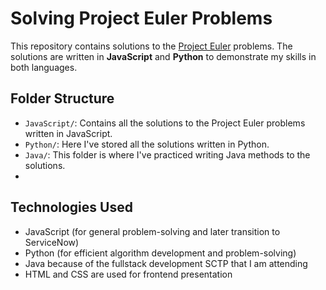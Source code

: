 # Solving Project Euler Problems

This repository contains solutions to the [Project Euler](https://projecteuler.net/) problems.
The solutions are written in **JavaScript** and **Python** to demonstrate my skills in both languages.

## Folder Structure

- `JavaScript/`: Contains all the solutions to the Project Euler problems written in JavaScript.
- `Python/`: Here I've stored all the solutions  written in Python.
- `Java/`: This folder is where I've practiced writing Java methods to the solutions.
- 
## Technologies Used

- JavaScript (for general problem-solving and later transition to ServiceNow)
- Python (for efficient algorithm development and problem-solving)
- Java because of the fullstack development SCTP that I am attending
- HTML and CSS are used for frontend presentation
